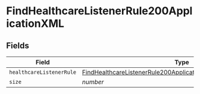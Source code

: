 # FindHealthcareListenerRule200ApplicationXML


## Fields

| Field                                                                                                                                                             | Type                                                                                                                                                              | Required                                                                                                                                                          | Description                                                                                                                                                       | Example                                                                                                                                                           |
| ----------------------------------------------------------------------------------------------------------------------------------------------------------------- | ----------------------------------------------------------------------------------------------------------------------------------------------------------------- | ----------------------------------------------------------------------------------------------------------------------------------------------------------------- | ----------------------------------------------------------------------------------------------------------------------------------------------------------------- | ----------------------------------------------------------------------------------------------------------------------------------------------------------------- |
| `healthcareListenerRule`                                                                                                                                          | [FindHealthcareListenerRule200ApplicationXMLHealthcareListenerRule](../../models/operations/findhealthcarelistenerrule200applicationxmlhealthcarelistenerrule.md) | :heavy_minus_sign:                                                                                                                                                | N/A                                                                                                                                                               |                                                                                                                                                                   |
| `size`                                                                                                                                                            | *number*                                                                                                                                                          | :heavy_minus_sign:                                                                                                                                                | N/A                                                                                                                                                               | 1                                                                                                                                                                 |